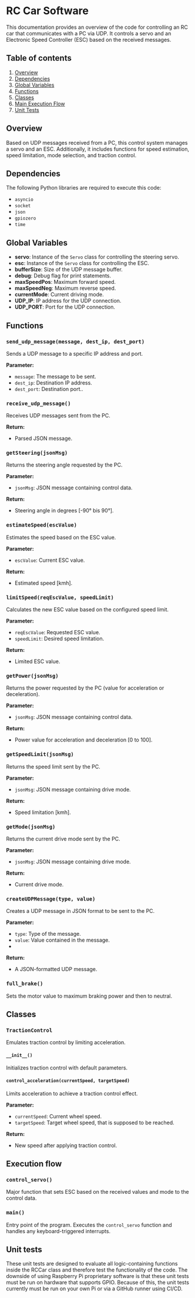 # RC Car Software

This documentation provides an overview of the code for controlling an RC car that communicates with a PC via UDP. It controls a servo and an Electronic Speed Controller (ESC) based on the received messages.

## Table of contents

1. [Overview](#Overview)
2. [Dependencies](#Dependencies)
3. [Global Variables](#Global-Variables)
4. [Functions](#Functions)
5. [Classes](#Classes)
6. [Main Execution Flow](#Execution-flow)
7. [Unit Tests](#Unit-tests)


## Overview

Based on UDP messages received from a PC, this control system manages a servo and an ESC. Additionally, it includes functions for speed estimation, speed limitation, mode selection, and traction control.

## Dependencies

The following Python libraries are required to execute this code:
- `asyncio`
- `socket`
- `json`
- `gpiozero`
- `time`

## Global Variables

- **servo**: Instance of the `Servo` class for controlling the steering servo.
- **esc**: Instance of the `Servo` class for controlling the ESC.
- **bufferSize**: Size of the UDP message buffer.
- **debug**: Debug flag for print statements.
- **maxSpeedPos**: Maximum forward speed.
- **maxSpeedNeg**: Maximum reverse speed.
- **currentMode**: Current driving mode.
- **UDP_IP**: IP address for the UDP connection.
- **UDP_PORT**: Port for the UDP connection.

## Functions

### `send_udp_message(message, dest_ip, dest_port)`

Sends a UDP message to a specific IP address and port.

**Parameter:**
- `message`: The message to be sent.
- `dest_ip`: Destination IP address.
- `dest_port`: Destination port..

### `receive_udp_message()`

Receives UDP messages sent from the PC.

**Return:**
- Parsed JSON message.

### `getSteering(jsonMsg)`

Returns the steering angle requested by the PC.

**Parameter:**
- `jsonMsg`: JSON message containing control data.

**Return:**
- Steering angle in degrees [-90° bis 90°].

### `estimateSpeed(escValue)`

Estimates the speed based on the ESC value.

**Parameter:**
- `escValue`: Current ESC value.

**Return:**
- Estimated speed [kmh].

### `limitSpeed(reqEscValue, speedLimit)`

Calculates the new ESC value based on the configured speed limit.

**Parameter:**
- `reqEscValue`: Requested ESC value.
- `speedLimit`: Desired speed limitation.

**Return:**
- Limited ESC value.

### `getPower(jsonMsg)`

Returns the power requested by the PC (value for acceleration or deceleration).

**Parameter:**
- `jsonMsg`: JSON message containing control data.

**Return:**
- Power value for acceleration and deceleration [0 to 100].

### `getSpeedLimit(jsonMsg)`

Returns the speed limit sent by the PC.

**Parameter:**
- `jsonMsg`: JSON message containing drive mode.

**Return:**
- Speed limitation [kmh].

### `getMode(jsonMsg)`

Returns the current drive mode sent by the PC.

**Parameter:**
- `jsonMsg`: JSON message containing drive mode.

**Return:**
- Current drive mode.

### `createUDPMessage(type, value)`

Creates a UDP message in JSON format to be sent to the PC.

**Parameter:**
- `type`: Type of the message.
- `value`: Value contained in the message.
- 
**Return:**
- A JSON-formatted UDP message.

### `full_brake()`

Sets the motor value to maximum braking power and then to neutral.

## Classes

### `TractionControl`

Emulates traction control by limiting acceleration.

#### `__init__()`

Initializes traction control with default parameters.

#### `control_acceleration(currentSpeed, targetSpeed)`

Limits acceleration to achieve a traction control effect.

**Parameter:**
- `currentSpeed`: Current wheel speed.
- `targetSpeed`: Target wheel speed, that is supposed to be reached.

**Return:**
- New speed after applying traction control.

## Execution flow

### `control_servo()`

Major function that sets ESC based on the received values and mode to the control data.

### `main()`

Entry point of the program. Executes the `control_servo` function and handles any keyboard-triggered interrupts.

## Unit tests

These unit tests are designed to evaluate all logic-containing functions inside the RCCar class and therefore test the functionality of the code. The downside of using Raspberry Pi proprietary software is that these unit tests must be run on hardware that supports GPIO. Because of this, the unit tests currently must be run on your own Pi or via a GitHub runner using CI/CD.
